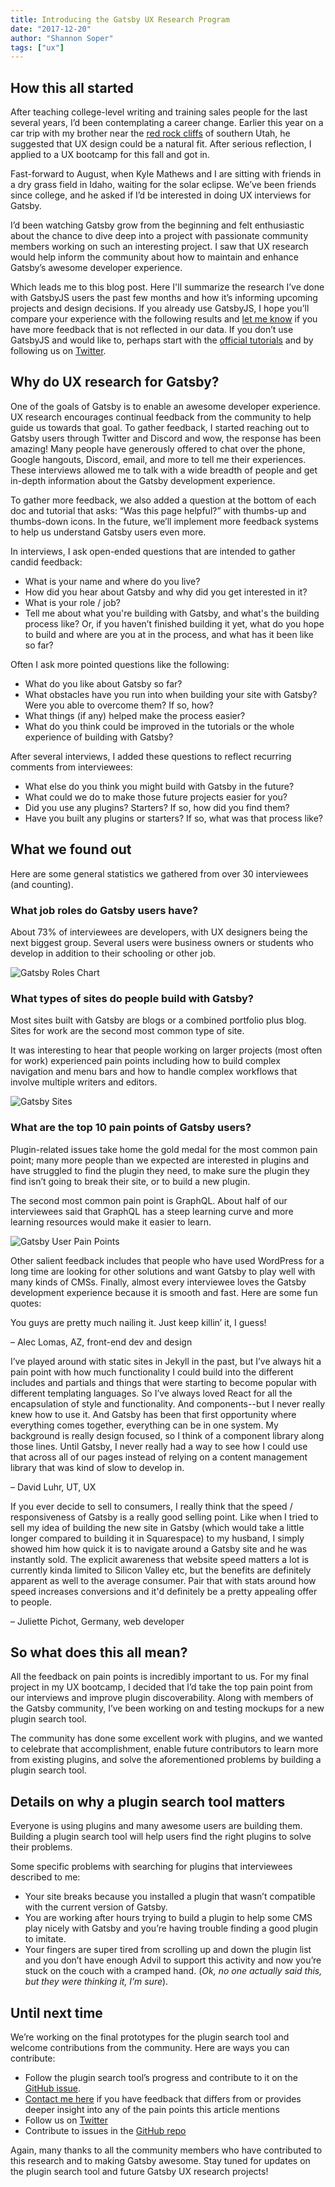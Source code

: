 ```yaml
---
title: Introducing the Gatsby UX Research Program
date: "2017-12-20"
author: "Shannon Soper"
tags: ["ux"]
---
```


## How this all started

After teaching college-level writing and training sales people for the last several years, I’d been contemplating a career change. Earlier this year on a car trip with my brother near the [red rock cliffs](https://utah.com/hiking/st-george) of southern Utah, he suggested that UX design could be a natural fit. After serious reflection, I applied to a UX bootcamp for this fall and got in.

Fast-forward to August, when Kyle Mathews and I are sitting with friends in a dry grass field in Idaho, waiting for the solar eclipse. We’ve been friends since college, and he asked if I’d be interested in doing UX interviews for Gatsby.

I’d been watching Gatsby grow from the beginning and felt enthusiastic about the chance to dive deep into a project with passionate community members working on such an interesting project. I saw that UX research would help inform the community about how to maintain and enhance Gatsby’s awesome developer experience.

Which leads me to this blog post. Here I'll summarize the research I’ve done with GatsbyJS users the past few months and how it’s informing upcoming projects and design decisions. If you already use GatsbyJS, I hope you’ll compare your experience with the following results and [let me know](https://twitter.com/shannonb_ux/status/938551014956732418) if you have more feedback that is not reflected in our data. If you don’t use GatsbyJS and would like to, perhaps start with the [official tutorials](/tutorial/) and by following us on [Twitter](https://twitter.com/gatsbyjs).

## Why do UX research for Gatsby?

One of the goals of Gatsby is to enable an awesome developer experience. UX research encourages continual feedback from the community to help guide us towards that goal. To gather feedback, I started reaching out to Gatsby users through Twitter and Discord and wow, the response has been amazing! Many people have generously offered to chat over the phone, Google hangouts, Discord, email, and more to tell me their experiences. These interviews allowed me to talk with a wide breadth of people and get in-depth information about the Gatsby development experience.

To gather more feedback, we also added a question at the bottom of each doc and tutorial that asks: “Was this page helpful?” with thumbs-up and thumbs-down icons. In the future, we’ll implement more feedback systems to help us understand Gatsby users even more.

In interviews, I ask open-ended questions that are intended to gather candid feedback:

- What is your name and where do you live?
- How did you hear about Gatsby and why did you get interested in it?
- What is your role / job?
- Tell me about what you're building with Gatsby, and what's the building process like? Or, if you haven’t finished building it yet, what do you hope to build and where are you at in the process, and what has it been like so far?

Often I ask more pointed questions like the following:

- What do you like about Gatsby so far?
- What obstacles have you run into when building your site with Gatsby? Were you able to overcome them? If so, how?
- What things (if any) helped make the process easier?
- What do you think could be improved in the tutorials or the whole experience of building with Gatsby?

After several interviews, I added these questions to reflect recurring comments from interviewees:

- What else do you think you might build with Gatsby in the future?
- What could we do to make those future projects easier for you?
- Did you use any plugins? Starters? If so, how did you find them?
- Have you built any plugins or starters? If so, what was that process like?

## What we found out

Here are some general statistics we gathered from over 30 interviewees (and counting).

### What job roles do Gatsby users have?

About 73% of interviewees are developers, with UX designers being the next biggest group. Several users were business owners or students who develop in addition to their schooling or other job.

![Gatsby Roles Chart](roles.png)

### What types of sites do people build with Gatsby?

Most sites built with Gatsby are blogs or a combined portfolio plus blog. Sites for work are the second most common type of site.

It was interesting to hear that people working on larger projects (most often for work) experienced pain points including how to build complex navigation and menu bars and how to handle complex workflows that involve multiple writers and editors.

![Gatsby Sites](sites.png)

### What are the top 10 pain points of Gatsby users?

Plugin-related issues take home the gold medal for the most common pain point; many more people than we expected are interested in plugins and have struggled to find the plugin they need, to make sure the plugin they find isn’t going to break their site, or to build a new plugin.

The second most common pain point is GraphQL. About half of our interviewees said that GraphQL has a steep learning curve and more learning resources would make it easier to learn.

![Gatsby User Pain Points](pain-points.png)

Other salient feedback includes that people who have used WordPress for a long time are looking for other solutions and want Gatsby to play well with many kinds of CMSs. Finally, almost every interviewee loves the Gatsby development experience because it is smooth and fast. Here are some fun quotes:

<pullquote>
You guys are pretty much nailing it. Just keep killin’ it, I guess!

– Alec Lomas, AZ, front-end dev and design
</pullquote>

<pullquote>
I’ve played around with static sites in Jekyll in the past, but I’ve always hit a pain point with how much functionality I could build into the different includes and partials and things that were starting to become popular with different templating languages. So I’ve always loved React for all the encapsulation of style and functionality. And components--but I never really knew how to use it. And Gatsby has been that first opportunity where everything comes together, everything can be in one system. My background is really design focused, so I think of a component library along those lines. Until Gatsby, I never really had a way to see how I could use that across all of our pages instead of relying on a content management library that was kind of slow to develop in.

– David Luhr, UT, UX
</pullquote>

<pullquote>
If you ever decide to sell to consumers, I really think that the speed / responsiveness of Gatsby is a really good selling point. Like when I tried to sell my idea of building the new site in Gatsby (which would take a little longer compared to building it in Squarespace) to my husband, I simply showed him how quick it is to navigate around a Gatsby site and he was instantly sold. The explicit awareness that website speed matters a lot is currently kinda limited to Silicon Valley etc, but the benefits are definitely apparent as well to the average consumer. Pair that with stats around how speed increases conversions and it'd definitely be a pretty appealing offer to people.

– Juliette Pichot, Germany, web developer
</pullquote>

## So what does this all mean?

All the feedback on pain points is incredibly important to us. For my final project in my UX bootcamp, I decided that I’d take the top pain point from our interviews and improve plugin discoverability. Along with members of the Gatsby community, I’ve been working on and testing mockups for a new plugin search tool.

The community has done some excellent work with plugins, and we wanted to celebrate that accomplishment, enable future contributors to learn more from existing plugins, and solve the aforementioned problems by building a plugin search tool.

## Details on why a plugin search tool matters

Everyone is using plugins and many awesome users are building them. Building a plugin search tool will help users find the right plugins to solve their problems.

Some specific problems with searching for plugins that interviewees described to me:

- Your site breaks because you installed a plugin that wasn’t compatible with the current version of Gatsby.
- You are working after hours trying to build a plugin to help some CMS play nicely with Gatsby and you’re having trouble finding a good plugin to imitate.
- Your fingers are super tired from scrolling up and down the plugin list and you don’t have enough Advil to support this activity and now you’re stuck on the couch with a cramped hand. (_Ok, no one actually said this, but they were thinking it, I’m sure_).

## Until next time

We’re working on the final prototypes for the plugin search tool and welcome contributions from the community. Here are ways you can contribute:

- Follow the plugin search tool’s progress and contribute to it on the [GitHub issue](https://github.com/gatsbyjs/gatsby/issues/3003).
- [Contact me here](https://twitter.com/shannonb_ux/status/938551014956732418) if you have feedback that differs from or provides deeper insight into any of the pain points this article mentions
- Follow us on [Twitter](https://twitter.com/gatsbyjs)
- Contribute to issues in the [GitHub repo](https://github.com/gatsbyjs/gatsby/issues)

Again, many thanks to all the community members who have contributed to this research and to making Gatsby awesome. Stay tuned for updates on the plugin search tool and future Gatsby UX research projects!
